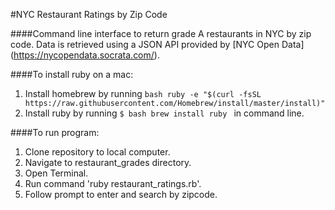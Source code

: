 #NYC Restaurant Ratings by Zip Code

####Command line interface to return grade A restaurants in NYC by zip code. Data is retrieved using a JSON API provided by [NYC Open Data] (https://nycopendata.socrata.com/).

####To install ruby on a mac:

1. Install homebrew by running 
  ```bash ruby -e "$(curl -fsSL https://raw.githubusercontent.com/Homebrew/install/master/install)" ```
2. Install ruby by running ```$ bash brew install ruby ``` in command line.

####To run program:

1. Clone repository to local computer.
2. Navigate to restaurant_grades directory.
3. Open Terminal.
4. Run command 'ruby restaurant_ratings.rb'.
5. Follow prompt to enter and search by zipcode.

